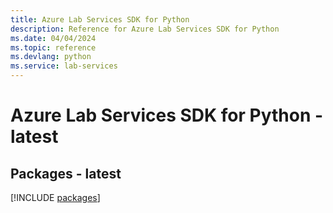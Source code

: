 ```yaml
---
title: Azure Lab Services SDK for Python
description: Reference for Azure Lab Services SDK for Python
ms.date: 04/04/2024
ms.topic: reference
ms.devlang: python
ms.service: lab-services
---
```

# Azure Lab Services SDK for Python - latest
## Packages - latest
[!INCLUDE [packages](lab-services-index.md)]